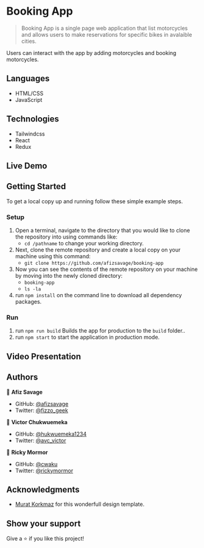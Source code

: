# Booking App

> Booking App is a single page web application that list motorcycles and allows users to make reservations for specific bikes in avalaible cities.

<!-- > ![screenshot](./src/images/app1.png) ![screenshot](./src/images/app2.png) -->

Users can interact with the app by adding motorcycles and booking motorcycles.

## Languages

- HTML/CSS
- JavaScript

## Technologies

- Tailwindcss
- React
- Redux

## Live Demo

<!-- [Live Project](https://open-pandemic.herokuapp.com/) -->

## Getting Started

To get a local copy up and running follow these simple example steps.

### Setup

1.  Open a terminal, navigate to the directory that you would like to clone the repository into using commands like:
    - `cd /pathname` to change your working directory.
2.  Next, clone the remote repository and create a local copy on your machine using this command:
    - `git clone https://github.com/afizsavage/booking-app`
3.  Now you can see the contents of the remote repository on your machine by moving into the newly cloned directory:
    - `booking-app`
    - `ls -la`
4.  run `npm install` on the command line to download all dependency packages.

### Run

1. run `npm run build` Builds the app for production to the `build` folder.\.
2. run `npm start` to start the application in production mode.

## Video Presentation

<!-- [Video](https://drive.google.com/file/d/1aXrPo23ARoJhqoFP0w8ypQ57WKr0sRs4/view?usp=sharing) -->

## Authors

👤 **Afiz Savage**

- GitHub: [@afizsavage](https://github.com/afizsavage)
- Twitter: [@fizzo_geek](https://twitter.com/fizzo_geek)

👤 **Victor Chukwuemeka**

- GitHub: [@hukwuemeka1234](https://github.com/chukwuemeka1234)
- Twitter: [@avc_victor](https://twitter.com/avc_victor)

👤 **Ricky Mormor**

- GitHub: [@cwaku](https://github.com/cwaku)
- Twitter: [@rickymormor](https://twitter.com/rickymormor)

## Acknowledgments

- [Murat Korkmaz](https://www.behance.net/muratk) for this wonderfull design template.

## Show your support

Give a ⭐️ if you like this project!

